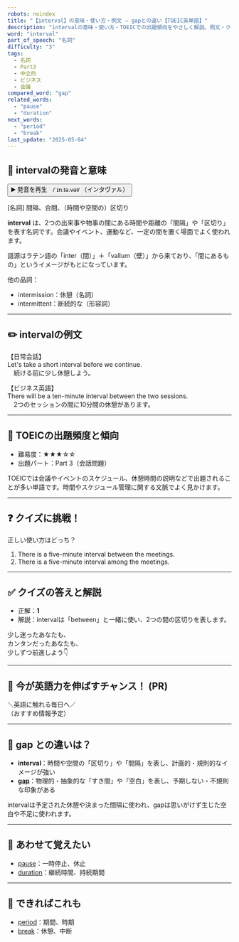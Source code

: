 ```yaml
---
robots: noindex
title: "【interval】の意味・使い方・例文 ― gapとの違い【TOEIC英単語】"
description: "intervalの意味・使い方・TOEICでの出題傾向をやさしく解説。例文・クイズ付きでgapとの違いもわかりやすく学べます。"
word: "interval"
part_of_speech: "名詞"
difficulty: "3"
tags:
  - 名詞
  - Part3
  - 中立的
  - ビジネス
  - 会議
compared_word: "gap"
related_words:
  - "pause"
  - "duration"
next_words:
  - "period"
  - "break"
last_update: "2025-05-04"
---
```


## 🔰 intervalの発音と意味

<button class="play-audio" onclick="playTTS('interval')">
  <span class="play-audio-main">
    ▶️ 発音を再生　/ˈɪn.tə.vəl/
  </span>
  <span class="play-audio-sub">
    （インタヴァル）
  </span>
</button>

[名詞] 間隔、合間、（時間や空間の）区切り

**interval** は、2つの出来事や物事の間にある時間や距離の「間隔」や「区切り」を表す名詞です。会議やイベント、運動など、一定の間を置く場面でよく使われます。

語源はラテン語の「inter（間）」＋「vallum（壁）」から来ており、「間にあるもの」というイメージがもとになっています。

他の品詞：  
- intermission：休憩（名詞）
- intermittent：断続的な（形容詞）

---

## ✏️ intervalの例文

【日常会話】  
Let's take a short interval before we continue.  
　続ける前に少し休憩しよう。

【ビジネス英語】  
There will be a ten-minute interval between the two sessions.  
　2つのセッションの間に10分間の休憩があります。

---

## 🎯 TOEICの出題頻度と傾向

- 難易度：★★★☆☆
- 出題パート：Part 3（会話問題）

TOEICでは会議やイベントのスケジュール、休憩時間の説明などで出題されることが多い単語です。時間やスケジュール管理に関する文脈でよく見かけます。

---

## ❓ クイズに挑戦！

正しい使い方はどっち？

1. There is a five-minute interval between the meetings.  
2. There is a five-minute interval among the meetings.

---

## ✅ クイズの答えと解説

- 正解：**1**
- 解説：intervalは「between」と一緒に使い、2つの間の区切りを表します。

少し迷ったあなたも、  
カンタンだったあなたも、  
少しずつ前進しよう👇️

---

## 🚀 今が英語力を伸ばすチャンス！ (PR)

<div class="info-center">
＼英語に触れる毎日へ／<br>  
（おすすめ情報予定）
</div>

---

## 🤔  gap との違いは？

- **interval**：時間や空間の「区切り」や「間隔」を表し、計画的・規則的なイメージが強い
- **[gap](/gap)**：物理的・抽象的な「すき間」や「空白」を表し、予期しない・不規則な印象がある

intervalは予定された休憩や決まった間隔に使われ、gapは思いがけず生じた空白や不足に使われます。

---

## 🧩 あわせて覚えたい

- [pause](/pause)：一時停止、休止
- [duration](/duration)：継続時間、持続期間

---

## 📖 できればこれも

- [period](/period)：期間、時期
- [break](/break)：休憩、中断

<!-- cvid: aid05_bid34 -->
